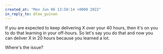 ```yaml
---
created_at: "Mon Jun 06 13:50:14 +0000 2022"
in_reply_to: @leo_guinan
---
```


If you are expected to keep delivering X over your 40 hours, then it's on you to do that learning in your off-hours.  So let's say you do that and now you can deliver X in 20 hours because you learned a lot.

Where's the issue?